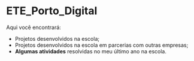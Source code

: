 # ETE_Porto_Digital

Aqui você encontrará:
- Projetos desenvolvidos na escola;
- Projetos desenvolvidos na escola em parcerias com outras empresas;
- <b>Algumas atividades</b> resolvidas no meu último ano na escola.
